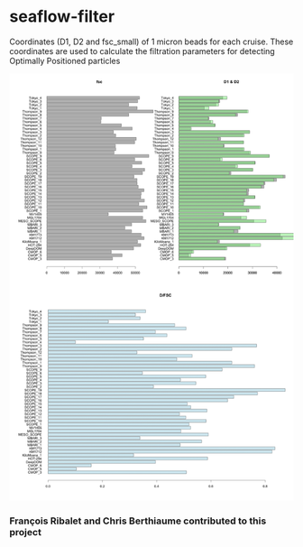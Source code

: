 # seaflow-filter

Coordinates (D1, D2 and fsc_small) of 1 micron beads  for each cruise. These coordinates are used to calculate the filtration parameters for detecting Optimally Positioned particles

![alt text](ALL-filterparams.png "Coordinates (D1, D2 and fsc_small) of 1 micron beads for each cruise")

### François Ribalet and Chris Berthiaume contributed to this project ###
